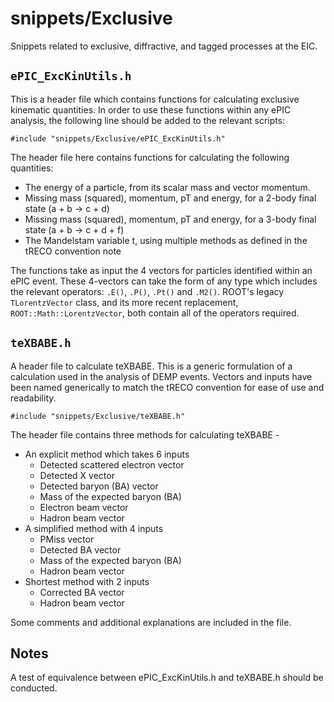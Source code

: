 # snippets/Exclusive

Snippets related to exclusive, diffractive, and tagged processes at the EIC.

## `ePIC_ExcKinUtils.h`

This is a header file which contains functions for calculating exclusive kinematic quantities. In order to use these functions within any ePIC analysis, the following line should be added to the relevant scripts:

```
#include "snippets/Exclusive/ePIC_ExcKinUtils.h"
```

The header file here contains functions for calculating the following quantities:
- The energy of a particle, from its scalar mass and vector momentum.
- Missing mass (squared), momentum, pT and energy, for a 2-body final state (a + b -> c + d)
- Missing mass (squared), momentum, pT and energy, for a 3-body final state (a + b -> c + d + f)
- The Mandelstam variable t, using multiple methods as defined in the tRECO convention note


The functions take as input the 4 vectors for particles identified within an ePIC event. These 4-vectors can take the form of any type which includes the relevant operators: `.E()`, `.P()`, `.Pt()` and `.M2()`. ROOT's legacy `TLorentzVector` class, and its more recent replacement, `ROOT::Math::LorentzVector`, both contain all of the operators required.

## `teXBABE.h`

A header file to calculate teXBABE. This is a generic formulation of a calculation used in the analysis of DEMP events. Vectors and inputs have been named generically to match the tRECO convention for ease of use and readability.

```
#include "snippets/Exclusive/teXBABE.h"
```

The header file contains three methods for calculating teXBABE -

- An explicit method which takes 6 inputs
  - Detected scattered electron vector
  - Detected X vector
  - Detected baryon (BA) vector
  - Mass of the expected baryon (BA)
  - Electron beam vector
  - Hadron beam vector
- A simplified method with 4 inputs
  - PMiss vector
  - Detected BA vector
  - Mass of the expected baryon (BA)
  - Hadron beam vector
- Shortest method with 2 inputs
  - Corrected BA vector
  - Hadron beam vector

Some comments and additional explanations are included in the file.

## Notes

A test of equivalence between ePIC_ExcKinUtils.h and teXBABE.h should be conducted.
